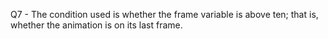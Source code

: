 Q7 - The condition used is whether the frame variable is above ten; that is, whether the animation is on its last frame.
